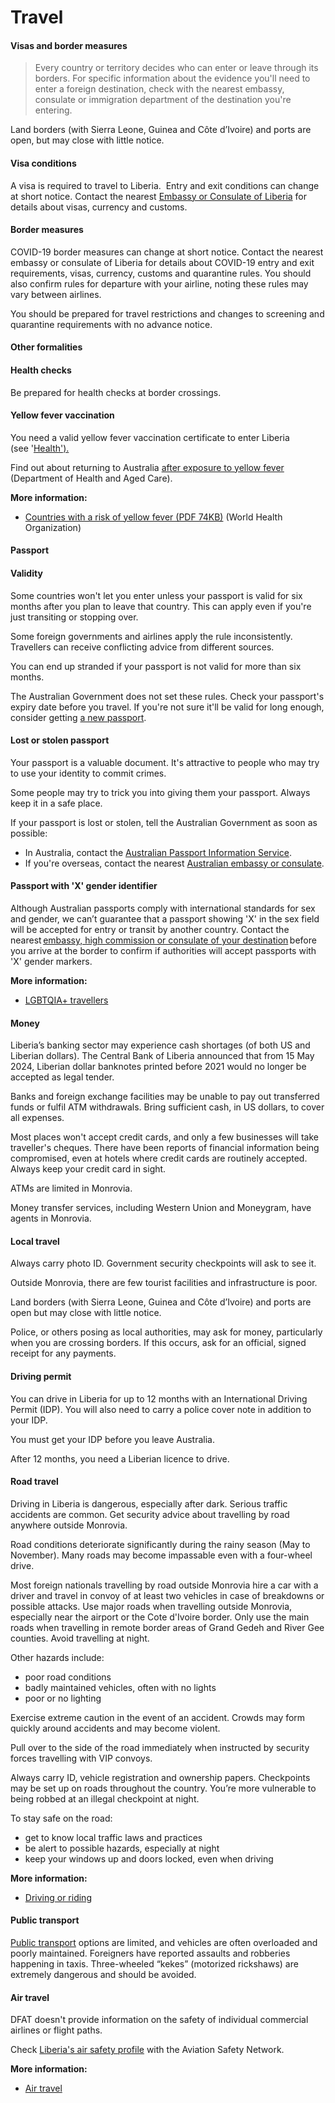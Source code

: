 # Travel

#### Visas and border measures

> Every country or territory decides who can enter or leave through its borders. For specific information about the evidence you'll need to enter a foreign destination, check with the nearest embassy, consulate or immigration department of the destination you're entering.

Land borders (with Sierra Leone, Guinea and Côte d’Ivoire) and ports are open, but may close with little notice.

#### Visa conditions

A visa is required to travel to Liberia.  Entry and exit conditions can change at short notice. Contact the nearest [Embassy or Consulate of Liberia](https://www.mofa.gov.lr/general/foreign-missions) for details about visas, currency and customs.

#### Border measures

COVID-19 border measures can change at short notice. Contact the nearest embassy or consulate of Liberia for details about COVID-19 entry and exit requirements, visas, currency, customs and quarantine rules. You should also confirm rules for departure with your airline, noting these rules may vary between airlines.

You should be prepared for travel restrictions and changes to screening and quarantine requirements with no advance notice.

#### Other formalities

#### Health checks

Be prepared for health checks at border crossings.

#### Yellow fever vaccination

You need a valid yellow fever vaccination certificate to enter Liberia (see '[Health').](#health)

Find out about returning to Australia [after exposure to yellow fever](https://www.healthdirect.gov.au/yellow-fever) (Department of Health and Aged Care).

**More information:**

* [Countries with a risk of yellow fever (PDF 74KB)](https://cdn.who.int/media/docs/default-source/travel-and-health/countries-with-risk-of-yellow-fever-transmission.pdf?sfvrsn=bf42ac59_1&download=true) (World Health Organization)

#### Passport

#### Validity

Some countries won't let you enter unless your passport is valid for six months after you plan to leave that country. This can apply even if you're just transiting or stopping over.

Some foreign governments and airlines apply the rule inconsistently. Travellers can receive conflicting advice from different sources.

You can end up stranded if your passport is not valid for more than six months.

The Australian Government does not set these rules. Check your passport's expiry date before you travel. If you're not sure it'll be valid for long enough, consider getting [a new passport](https://www.passports.gov.au/apply-or-renew).

#### Lost or stolen passport

Your passport is a valuable document. It's attractive to people who may try to use your identity to commit crimes.

Some people may try to trick you into giving them your passport. Always keep it in a safe place.

If your passport is lost or stolen, tell the Australian Government as soon as possible:

* In Australia, contact the [Australian Passport Information Service](https://www.passports.gov.au/contact-us).
* If you're overseas, contact the nearest [Australian embassy or consulate](https://www.dfat.gov.au/about-us/our-locations/missions/our-embassies-and-consulates-overseas).

#### Passport with 'X' gender identifier

Although Australian passports comply with international standards for sex and gender, we can’t guarantee that a passport showing 'X' in the sex field will be accepted for entry or transit by another country. Contact the nearest [embassy, high commission or consulate of your destination](https://protocol.dfat.gov.au/Public/MissionsInAustralia) before you arrive at the border to confirm if authorities will accept passports with 'X' gender markers.

**More information:**

* [LGBTQIA+ travellers](https://www.smartraveller.gov.au/before-you-go/who-you-are/LGBTI)

#### Money

Liberia’s banking sector may experience cash shortages (of both US and Liberian dollars). The Central Bank of Liberia announced that from 15 May 2024, Liberian dollar banknotes printed before 2021 would no longer be accepted as legal tender. 

Banks and foreign exchange facilities may be unable to pay out transferred funds or fulfil ATM withdrawals. Bring sufficient cash, in US dollars, to cover all expenses.   
  
Most places won't accept credit cards, and only a few businesses will take traveller's cheques. There have been reports of financial information being compromised, even at hotels where credit cards are routinely accepted. Always keep your credit card in sight.  
  
ATMs are limited in Monrovia.  
  
Money transfer services, including Western Union and Moneygram, have agents in Monrovia.

#### Local travel

Always carry photo ID. Government security checkpoints will ask to see it.

Outside Monrovia, there are few tourist facilities and infrastructure is poor.

Land borders (with Sierra Leone, Guinea and Côte d’Ivoire) and ports are open but may close with little notice.

Police, or others posing as local authorities, may ask for money, particularly when you are crossing borders. If this occurs, ask for an official, signed receipt for any payments.

#### Driving permit

You can drive in Liberia for up to 12 months with an International Driving Permit (IDP). You will also need to carry a police cover note in addition to your IDP.  

You must get your IDP before you leave Australia.

After 12 months, you need a Liberian licence to drive.

#### Road travel

Driving in Liberia is dangerous, especially after dark. Serious traffic accidents are common. Get security advice about travelling by road anywhere outside Monrovia. 

Road conditions deteriorate significantly during the rainy season (May to November). Many roads may become impassable even with a four-wheel drive.

Most foreign nationals travelling by road outside Monrovia hire a car with a driver and travel in convoy of at least two vehicles in case of breakdowns or possible attacks. Use major roads when travelling outside Monrovia, especially near the airport or the Cote d'Ivoire border. Only use the main roads when travelling in remote border areas of Grand Gedeh and River Gee counties. Avoid travelling at night.

Other hazards include:

* poor road conditions
* badly maintained vehicles, often with no lights
* poor or no lighting

Exercise extreme caution in the event of an accident. Crowds may form quickly around accidents and may become violent.

Pull over to the side of the road immediately when instructed by security forces travelling with VIP convoys.

Always carry ID, vehicle registration and ownership papers. Checkpoints may be set up on roads throughout the country. You’re more vulnerable to being robbed at an illegal checkpoint at night.

To stay safe on the road:

* get to know local traffic laws and practices
* be alert to possible hazards, especially at night
* keep your windows up and doors locked, even when driving

**More information:**

* [Driving or riding](https://www.smartraveller.gov.au/before-you-go/getting-around/road-safety)

#### Public transport

[Public transport](https://www.smartraveller.gov.au/before-you-go/getting-around/public-transport) options are limited, and vehicles are often overloaded and poorly maintained. Foreigners have reported assaults and robberies happening in taxis. Three-wheeled “kekes” (motorized rickshaws) are extremely dangerous and should be avoided.

#### Air travel

DFAT doesn't provide information on the safety of individual commercial airlines or flight paths.

Check [Liberia's air safety profile](https://aviation-safety.net/database/country/country.php?id=EL) with the Aviation Safety Network.

**More information:**

* [Air travel](/before-you-go/getting-around/air-travel "Travelling by air")